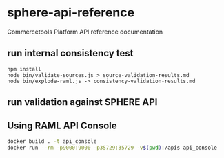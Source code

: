 # sphere-api-reference
Commercetools Platform API reference documentation

## run internal consistency test
```
npm install
node bin/validate-sources.js > source-validation-results.md
node bin/explode-raml.js -> consistency-validation-results.md
```

## run validation against SPHERE API

## Using RAML API Console

```bash
docker build . -t api_console
docker run --rm -p9000:9000 -p35729:35729 -v$(pwd):/apis api_console
```

